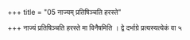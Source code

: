 +++
title = "05 नाज्यम् प्रतिषिञ्चति हरस्ते"

+++
नाज्यं प्रतिषिञ्चति हरस्ते मा विनैषमिति । द्वे दर्भाग्रे प्रत्यस्यत्येकं वा ५